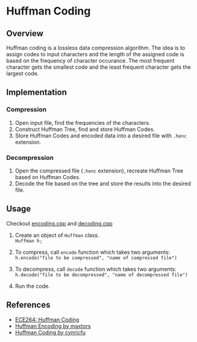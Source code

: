 
# Huffman Coding

## Overview

Huffman coding is a lossless data compression algorithm. The idea is to assign codes to input characters and the length of the assigned code is based on the frequency of character occurance. The most frequent character gets the smallest code and the least frequent character gets the largest code.

## Implementation

### Compression

1. Open input file, find the frequencies of the characters.
2. Construct Huffman Tree, find and store Huffman Codes.
3. Store Huffman Codes and encoded data into a desired file with `.henc` extension.

### Decompression

1. Open the compressed file (`.henc` extension), recreate Huffman Tree based on Huffman Codes.
2. Decode the file based on the tree and store the results into the desired file.

## Usage
Checkout [encoding.cpp](https://github.com/MadBhau/Huffman-Coding/blob/master/encoding.cpp) and [decoding.cpp](https://github.com/MadBhau/Huffman-Coding/blob/master/decoding.cpp)


1. Create an object of `Huffman` class.<br/>
`Huffman h;`

2. To compress, call `encode` function which takes two arguments:\
`h.encode("file to be compressed", "name of compressed file")`

3. To decompress, call `decode` function which takes two arguments:\
`h.decode("file to be decompressed", "name of decompressed file")`

4. Run the code.



## References

 - [ECE264: Huffman Coding](https://engineering.purdue.edu/ece264/17au/hw/HW13?alt=huffman)
 - [Huffman Encoding by maxtors](https://github.com/maxtors/Huffman)
 - [Huffman Coding by cynricfu](https://github.com/cynricfu/huffman-coding)

